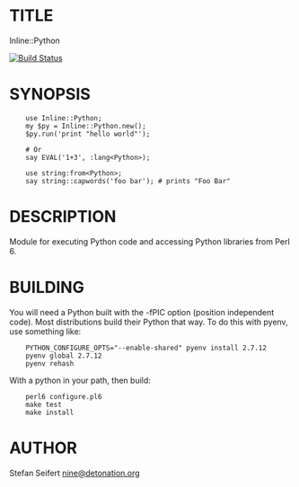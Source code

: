 # TITLE

Inline::Python

[![Build Status](https://travis-ci.org/niner/Inline-Python.svg?branch=master)](https://travis-ci.org/niner/Inline-Python)

# SYNOPSIS

```
    use Inline::Python;
    my $py = Inline::Python.new();
    $py.run('print "hello world"');

    # Or
    say EVAL('1+3', :lang<Python>);

    use string:from<Python>;
    say string::capwords('foo bar'); # prints "Foo Bar"
```

# DESCRIPTION

Module for executing Python code and accessing Python libraries from Perl 6.

# BUILDING

You will need a Python built with the -fPIC option (position independent
code). Most distributions build their Python that way. To do this with pyenv,
use something like:

```
    PYTHON_CONFIGURE_OPTS="--enable-shared" pyenv install 2.7.12
    pyenv global 2.7.12
    pyenv rehash
```

With a python in your path, then build:


```
    perl6 configure.pl6
    make test
    make install
```

# AUTHOR

Stefan Seifert <nine@detonation.org>
